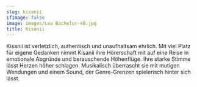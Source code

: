 ```yaml
---
slug: kisanii
ifImage: false
image: images/Lea Bachelor-48.jpg
title: Kisanii
---
```


Kisanii ist verletzlich, authentisch und unaufhaltsam ehrlich. Mit viel Platz für eigene Gedanken nimmt Kisanii ihre Hörerschaft mit auf eine Reise in emotionale Abgründe und berauschende Höhenflüge. Ihre starke Stimme lässt Herzen höher schlagen. Musikalisch überrascht sie mit mutigen Wendungen und einem Sound, der Genre-Grenzen spielerisch hinter sich lässt.

